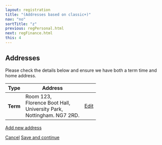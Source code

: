 ```yaml
---
layout: registration
title: "(Addresses based on classic+)"
nav: "no"
sortTitle: "z"
previous: regPersonal.html
next: regFinance.html
this: 4
---
```


## Addresses

Please check the details below and ensure we have both a term time and home address.


<table class="table table-striped notFullWidth">
  <thead>
    <tr>
      <th scope="col">Type </th>
      <th scope="col">Address</th>
      <th scope="col"></th>
    </tr>
  </thead>
  <tbody>
    <tr>
      <th scope="row">Term</th>
      <td>Room 123,<br/>Florence Boot Hall,<br/>University Park,<br/>Nottingham. NG7 2RD.</td>
      <td><a class="btn btn-outline-primary" href="#"><i class="fas fa-edit"></i> Edit</a></td>
    </tr>
  </tbody>
</table>

<a class="btn btn-outline-primary" href="#" style="margin-bottom:1.5em"><i class="fas fa-plus-square"></i> Add new address</a>



<div id="buttons">
  <a class="btn btn-outline-secondary" href="{{page.previous}}">Cancel</a>
  <a class="btn btn-primary" type="submit" href="{{page.next}}">Save and continue</a>
</div>
